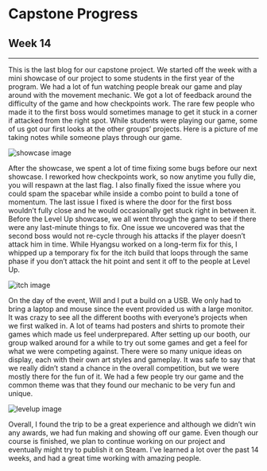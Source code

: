 # Capstone Progress 
## Week 14

-----

This is the last blog for our capstone project. We started off the week with a mini showcase of our project to some students in the first year of the program. We had a lot of fun watching people break our game and play around with the movement mechanic. We got a lot of feedback around the difficulty of the game and how checkpoints work. The rare few people who made it to the first boss would sometimes manage to get it stuck in a corner if attacked from the right spot. While students were playing our game, some of us got our first looks at the other groups’ projects. Here is a picture of me taking notes while someone plays through our game.

![showcase image](/assets/blog/capstone/schoolshowcase.webp)

After the showcase, we spent a lot of time fixing some bugs before our next showcase. I reworked how checkpoints work, so now anytime you fully die, you will respawn at the last flag. I also finally fixed the issue where you could spam the spacebar while inside a combo point to build a tone of momentum. The last issue I fixed is where the door for the first boss wouldn’t fully close and he would occasionally get stuck right in between it. Before the Level Up showcase, we all went through the game to see if there were any last-minute things to fix. One issue we uncovered was that the second boss would not re-cycle through his attacks if the player doesn’t attack him in time. While Hyangsu worked on a long-term fix for this, I whipped up a temporary fix for the itch build that loops through the same phase if you don’t attack the hit point and sent it off to the people at Level Up.

![itch image](/assets/blog/capstone/itch.webp)

On the day of the event, Will and I put a build on a USB. We only had to bring a laptop and mouse since the event provided us with a large monitor. It was crazy to see all the different booths with everyone’s projects when we first walked in. A lot of teams had posters and shirts to promote their games which made us feel underprepared. After setting up our booth, our group walked around for a while to try out some games and get a feel for what we were competing against. There were so many unique ideas on display, each with their own art styles and gameplay. It was safe to say that we really didn’t stand a chance in the overall competition, but we were mostly there for the fun of it. We had a few people try our game and the common theme was that they found our mechanic to be very fun and unique.

![levelup image](/assets/blog/capstone/levelup.webp)

Overall, I found the trip to be a great experience and although we didn’t win any awards, we had fun making and showing off our game. Even though our course is finished, we plan to continue working on our project and eventually might try to publish it on Steam. I’ve learned a lot over the past 14 weeks, and had a great time working with amazing people.